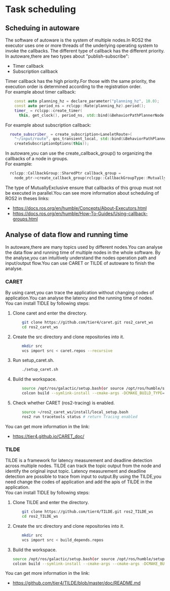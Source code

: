 # Task scheduling

## Scheduing in autoware

The software of autoware is the system of multiple nodes.In ROS2 the executor uses one or more threads of the underlying operating system to invoke the callbacks. The different type of callback has the different priority.  
In autoware,there are two types about "publish-subscribe":
- Timer callback
- Subscription callback  

Timer callback has the high priority.For those with the same priority, the execution order is determined according to the registration order.  
For example about timer callback:
```C++
    const auto planning_hz = declare_parameter("planning_hz", 10.0);
    const auto period_ns = rclcpp::Rate(planning_hz).period();
    timer_ = rclcpp::create_timer(
      this, get_clock(), period_ns, std::bind(&BehaviorPathPlannerNode::run, this));
```
For example about subscription callback:
```C++
  route_subscriber_ = create_subscription<LaneletRoute>(
    "~/input/route", qos_transient_local, std::bind(&BehaviorPathPlannerNode::onRoute, this, _1),
    createSubscriptionOptions(this));
```
In autoware,you can use the create_callback_group() to organizing the callbacks of a node in groups.  
For example:
```C++
  rclcpp::CallbackGroup::SharedPtr callback_group =
    node_ptr->create_callback_group(rclcpp::CallbackGroupType::MutuallyExclusive);
```
The type of MutuallyExclusive ensure that callbacks of this group must not be executed in parallel.You can see more information about scheduling of ROS2 in theses links:
- <https://docs.ros.org/en/humble/Concepts/About-Executors.html>  
- <https://docs.ros.org/en/humble/How-To-Guides/Using-callback-groups.html> 
  
## Analyse of data flow and running time

In autoware,there are many topics used by different nodes.You can analyse the data flow and running time of multiple nodes in the whole software. By the analyse,you can intuitively understand the nodes operation path and input/output flow.You can use CARET or TILDE of autoware to finish the analyse.

### CARET

By using caret,you can trace the application without changing codes of application.You can analyse the latency and the running time of nodes.  
 You can install TIDLE by following steps:
 1. Clone caret and enter the directory.
    ```bash
        git clone https://github.com/tier4/caret.git ros2_caret_ws
        cd ros2_caret_ws
    ```
 2. Create the src directory and clone repositories into it.
    ```bash
        mkdir src
        vcs import src < caret.repos --recursive
    ```
 3. Run setup_caret.sh.
    ```bash
        ./setup_caret.sh
    ```
 4. Build the workspace.
    ```bash
        source /opt/ros/galactic/setup.bash(or source /opt/ros/humble/setup.bash)
        colcon build --symlink-install --cmake-args -DCMAKE_BUILD_TYPE=Release
    ```
 5. Check whether CARET (ros2-tracing) is enabled.
    ```bash
        source ~/ros2_caret_ws/install/local_setup.bash
        ros2 run tracetools status # return Tracing enabled
    ```

You can get more information in the link:

- <https://tier4.github.io/CARET_doc/>

### TILDE

TILDE is a framework for latency measurement and deadline detection across multiple nodes. TILDE can track the topic output from the node and identify the original input topic. Latency measurement and deadline detection are possible to trace from input to output.By using the TILDE,you need change the codes of application and add the apis of TILDE in the application.  
You can install TIDLE by following steps:
 1. Clone TILDE and enter the directory.
    ```bash
        git clone https://github.com/tier4/TILDE.git ros2_TILDE_ws
        cd ros2_TILDE_ws
    ```
 2. Create the src directory and clone repositories into it.
    ```bash
        mkdir src
        vcs import src < build_depends.repos
    ```
 3. Build the workspace.
    ```bash
    source /opt/ros/galactic/setup.bash(or source /opt/ros/humble/setup.bash)
    colcon build --symlink-install --cmake-args --cmake-args -DCMAKE_BUILD_TYPE=Release
    ```

You can get more information in the link:

- <https://github.com/tier4/TILDE/blob/master/doc/README.md>
